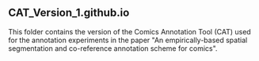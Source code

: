 ## CAT_Version_1.github.io

This folder contains the version of the Comics Annotation Tool (CAT) used for the annotation experiments in the paper "An empirically-based spatial segmentation and co-reference annotation scheme for comics". 

